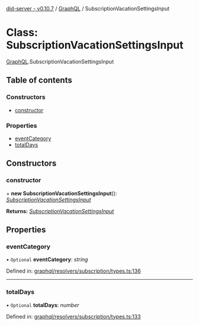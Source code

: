 [did-server - v0.10.7](../README.md) / [GraphQL](../modules/graphql.md) / SubscriptionVacationSettingsInput

# Class: SubscriptionVacationSettingsInput

[GraphQL](../modules/graphql.md).SubscriptionVacationSettingsInput

## Table of contents

### Constructors

- [constructor](graphql.subscriptionvacationsettingsinput.md#constructor)

### Properties

- [eventCategory](graphql.subscriptionvacationsettingsinput.md#eventcategory)
- [totalDays](graphql.subscriptionvacationsettingsinput.md#totaldays)

## Constructors

### constructor

\+ **new SubscriptionVacationSettingsInput**(): [*SubscriptionVacationSettingsInput*](graphql.subscriptionvacationsettingsinput.md)

**Returns:** [*SubscriptionVacationSettingsInput*](graphql.subscriptionvacationsettingsinput.md)

## Properties

### eventCategory

• `Optional` **eventCategory**: *string*

Defined in: [graphql/resolvers/subscription/types.ts:136](https://github.com/Puzzlepart/did/blob/dev/server/graphql/resolvers/subscription/types.ts#L136)

___

### totalDays

• `Optional` **totalDays**: *number*

Defined in: [graphql/resolvers/subscription/types.ts:133](https://github.com/Puzzlepart/did/blob/dev/server/graphql/resolvers/subscription/types.ts#L133)
